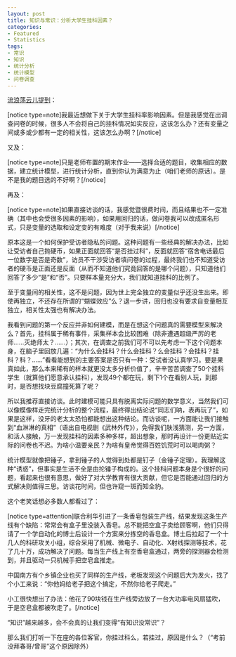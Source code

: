 ```yaml
---
layout: post
title: 知识与常识：分析大学生挂科因素？
categories:
- Featured
- Statistics
tags:
- 常识
- 知识
- 统计分析
- 统计模型
- 问卷调查
---
```


[流浪荡云儿提到](http://yihui.name/cn/guestbook/#comment-5021)：

[notice type=note]我最近想做下关于大学生挂科率影响因素。但是我感觉在出调查问卷的时候，很多人不会将自己的挂科情况如实反应，这该怎么办？还有变量之间或多或少都有一定的相关性，这该怎么办啊？[/notice]

又及：

[notice type=note]只是老师布置的期末作业——选择合适的题目，收集相应的数据，建立统计模型，进行统计分析，直到你认为满意为止（咱们老师的原话）。是不是我的题目选的不好啊？[/notice]

再及：

[notice type=note]如果直接访谈的话，我感觉暨很费时间，而且结果也不一定准确（其中也会受很多因素的影响），如果用回归的话，做问卷我可以改成匿名形式，只是变量的选取和设定变的有难度（对于我来说）[/notice]

原本这是一个如何保护受访者隐私的问题。这种问题有一些经典的解决办法，比如让受访者自己抛硬币，如果正面就回答“是否挂过科”，反面就回答“宿舍电话最后一位数字是否是奇数”，访员不干涉受访者填问卷的过程，最终我们也不知道受访者的硬币是正面还是反面（从而不知道他们究竟回答的是哪个问题），只知道他们回答了多少“是”和“否”。只要样本量充分大，我们就知道挂科的比例了。

至于变量间的相关性，这不是问题，因为世上完全独立的变量似乎还没生出来。即使再独立，不还存在所谓的“蝴蝶效应”么？退一步讲，回归也没有要求自变量相互独立，相关性太强也有解决办法。

我看到问题的第一个反应并非如何建模，而是在想这个问题真的需要模型来解决么？首先，挂科属于稀有事件，采集样本会比较困难（除非遭遇超级严厉的老师……灭绝师太？……）；其次，在调查之前我们可不可以先考虑一下这个问题本身，在脑子里回放几遍：“为什么会挂科？什么会挂科？么会挂科？会挂科？挂科？科？……”看看能想到的主要答案是否只有一种：受试者没认真学习。要是果真如此，那么本来稀有的样本就更没太多分析价值了，辛辛苦苦调查了50个挂科学生（就算他们愿意承认挂科），发现49个都在玩，剩下1个在看别人玩，到那时，是否想找块豆腐撞死算了呢？

所以我推荐直接访谈。此时建模可能只具有脱离实际问题的数学意义，当然我们可以像模像样走完统计分析的整个流程，最终得出结论说“同志们呐，表再玩了”，如果是这样，没牙的老太太恐怕都能想出这种结论。而访谈呢，一方面能让我们接触到“血淋淋的真相”（语出自电视剧《武林外传》），免得我们肤浅猜测，另一方面，和活人接触，万一发现挂科的因素多种多样，超出想象，那时再设计一份更贴近实际的问卷也不迟。为啥小温要亲民？为啥有皇帝觉得百姓饥荒时可以喝肉粥？

统计模型就像把锤子，拿到锤子的人觉得到处都是钉子（金锤子定理）。我理解这种“诱惑”，但事实是生活不全是由抡锤子构成的。这个挂科问题本身是个很好的问题，看起来也很有意思，做好了对大学教育有很大贡献，但它是否能通过回归的方式解决则值得三思。访谈花时间，但也许窥一斑而知全豹。

这个老笑话想必多数人都看过了：

[notice type=attention]联合利华引进了一条香皂包装生产线，结果发现这条生产线有个缺陷：常常会有盒子里没装入香皂。总不能把空盒子卖给顾客啊，他们只得请了一个学自动化的博士后设计一个方案来分拣空的香皂盒。博士后拉起了一个十几人的科研攻关小组，综合采用了机械、微电子、自动化、X射线探测等技术，花了几十万，成功解决了问题。每当生产线上有空香皂盒通过，两旁的探测器会检测到，并且驱动一只机械手把空皂盒推走。

中国南方有个乡镇企业也买了同样的生产线，老板发现这个问题后大为发火，找了个小工来说：“你他妈给老子把这个搞定，不然你给老子爬走。”

小工很快想出了办法：他花了90块钱在生产线旁边放了一台大功率电风扇猛吹，于是空皂盒都被吹走了。[/notice]

“知识”越来越多，会不会真的让我们变得“有知识没常识”？

那么我们打听一下在座的各位客官，你挂过科么，若挂过，原因是什么？（“考前没拜春哥/曾哥”这个原因除外）
